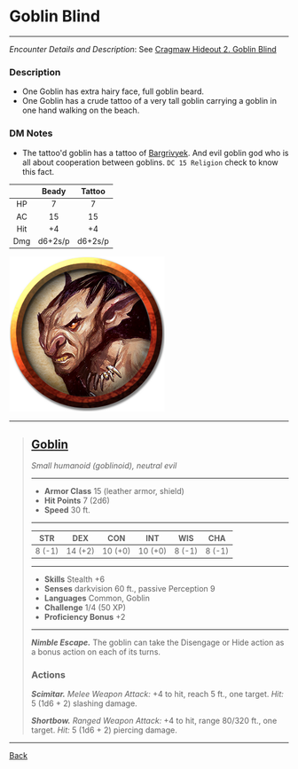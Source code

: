 # Goblin Blind
---

_Encounter Details and Description_: See [Cragmaw Hideout 2. Goblin Blind](../locations/cragmaw-hideout.md#2-goblin-blind)

### Description
 - One Goblin has extra hairy face, full goblin beard.
 - One Goblin has a crude tattoo of a very tall goblin carrying a goblin in one hand walking on the beach.

 ### DM Notes
  - The tattoo'd goblin has a tattoo of [Bargrivyek](https://dungeonsdragons.fandom.com/wiki/List_of_Dungeons_%26_Dragons_goblinoid_deities). And evil goblin god who is all about cooperation between goblins. `DC 15 Religion` check to know this fact.

  ||Beady|Tattoo|
  |:-:|:-:|:-:|
  |HP|7|7|
  |AC|15|15|
  |Hit|+4|+4|
  |Dmg|d6+2s/p|d6+2s/p|

![Goblin](../monsters/images/goblin.png)
___
>## [Goblin](https://5e.tools/bestiary.html#goblin_mm)
>*Small humanoid (goblinoid), neutral evil*
>___
>- **Armor Class** 15 (leather armor, shield)
>- **Hit Points** 7 (2d6)
>- **Speed** 30 ft.
>___
>|STR|DEX|CON|INT|WIS|CHA|
>|:---:|:---:|:---:|:---:|:---:|:---:|
>|8 (-1)|14 (+2)|10 (+0)|10 (+0)|8 (-1)|8 (-1)|
>___
>- **Skills** Stealth +6
>- **Senses** darkvision 60 ft., passive Perception 9
>- **Languages** Common, Goblin
>- **Challenge** 1/4 (50 XP)
>- **Proficiency Bonus** +2
>___
>***Nimble Escape.*** The goblin can take the Disengage or Hide action as a bonus action on each of its turns.  
>
>### Actions
>***Scimitar.*** *Melee Weapon Attack:* +4 to hit, reach 5 ft., one target. *Hit:* 5 (1d6 + 2) slashing damage.  
>
>***Shortbow.*** *Ranged Weapon Attack:* +4 to hit, range 80/320 ft., one target. *Hit:* 5 (1d6 + 2) piercing damage.

---
[Back](./encounters.md)